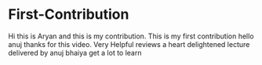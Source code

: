 # First-Contribution
Hi this is Aryan and this is my contribution.
This is my first contribution
hello anuj thanks for this video. Very Helpful
reviews 
a heart delightened lecture delivered by anuj bhaiya get a lot to learn 
